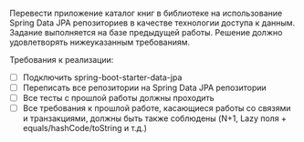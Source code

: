 Перевести приложение каталог книг в библиотеке на использование Spring Data JPA репозиториев в качестве технологии доступа к данным. Задание выполняется на базе предыдущей работы. Решение должно удовлетворять нижеуказанным требованиям.

Требования к реализации:

- [ ] Подключить spring-boot-starter-data-jpa
- [ ] Переписать все репозитории на Spring Data JPA репозитории
- [ ] Все тесты с прошлой работы должны проходить
- [ ] Все требования к прошлой работе, касающиеся работы со связями и транзакциями, должны быть также соблюдены (N+1, Lazy поля + equals/hashCode/toString и т.д.)
